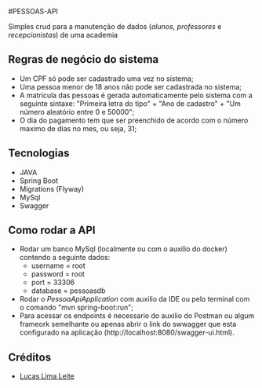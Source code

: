 #PESSOAS-API

Simples crud para a manutenção de dados (_alunos_, _professores_ e _recepcionistas_) de uma academia

## Regras de negócio do sistema

 - Um CPF só pode ser cadastrado uma vez no sistema;
 - Uma pessoa menor de 18 anos não pode ser cadastrada no sistema;
 - A matrícula das pessoas é gerada automaticamente pelo sistema com a seguinte sintaxe: "Primeira letra do tipo" + "Ano de cadastro" + "Um número aleatório entre 0 e 50000";
 - O dia do pagamento tem que ser preenchido de acordo com o número maximo de dias no mes, ou seja, 31;

## Tecnologias 

- JAVA
- Spring Boot
- Migrations (Flyway)
- MySql
- Swagger

## Como rodar a API

 - Rodar um banco MySql (localmente ou com o auxilio do docker) contendo a seguinte dados:
    + username = root
    + password = root
    + port = 33306
    + database = pessoasdb
 - Rodar o _PessoaApiApplication_ com auxilio da IDE ou pelo terminal com o comando "mvn spring-boot:run";
 - Para acessar os endpoints é necessario do auxilio do Postman ou algum frameork semelhante ou apenas abrir o link do swwagger que esta configurado na aplicação (http://localhost:8080/swagger-ui.html).

## Créditos

- [Lucas Lima Leite](https://github.com/lucasleite300)